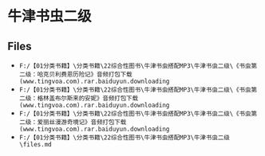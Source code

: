 # 牛津书虫二级

## Files

- `F:/【01分类书籍】\分类书籍\22综合性图书\牛津书虫搭配MP3\牛津书虫二级\《书虫第二级：哈克贝利费恩历险记》音频打包下载(www.tingvoa.com).rar.baiduyun.downloading`
- `F:/【01分类书籍】\分类书籍\22综合性图书\牛津书虫搭配MP3\牛津书虫二级\《书虫第二级：格林盖布尔斯来的安妮》音频打包下载(www.tingvoa.com).rar.baiduyun.downloading`
- `F:/【01分类书籍】\分类书籍\22综合性图书\牛津书虫搭配MP3\牛津书虫二级\《书虫第二级：爱丽丝漫游奇境记》音频打包下载(www.tingvoa.com).rar.baiduyun.downloading`
- `F:/【01分类书籍】\分类书籍\22综合性图书\牛津书虫搭配MP3\牛津书虫二级\files.md`
